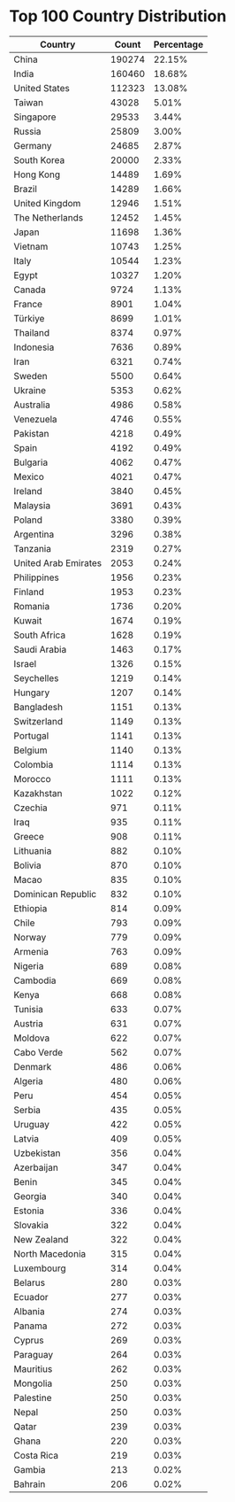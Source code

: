 # Top 100 Country Distribution
| Country | Count | Percentage |
|----|----|----|
| China | 190274 | 22.15% |
| India | 160460 | 18.68% |
| United States | 112323 | 13.08% |
| Taiwan | 43028 | 5.01% |
| Singapore | 29533 | 3.44% |
| Russia | 25809 | 3.00% |
| Germany | 24685 | 2.87% |
| South Korea | 20000 | 2.33% |
| Hong Kong | 14489 | 1.69% |
| Brazil | 14289 | 1.66% |
| United Kingdom | 12946 | 1.51% |
| The Netherlands | 12452 | 1.45% |
| Japan | 11698 | 1.36% |
| Vietnam | 10743 | 1.25% |
| Italy | 10544 | 1.23% |
| Egypt | 10327 | 1.20% |
| Canada | 9724 | 1.13% |
| France | 8901 | 1.04% |
| Türkiye | 8699 | 1.01% |
| Thailand | 8374 | 0.97% |
| Indonesia | 7636 | 0.89% |
| Iran | 6321 | 0.74% |
| Sweden | 5500 | 0.64% |
| Ukraine | 5353 | 0.62% |
| Australia | 4986 | 0.58% |
| Venezuela | 4746 | 0.55% |
| Pakistan | 4218 | 0.49% |
| Spain | 4192 | 0.49% |
| Bulgaria | 4062 | 0.47% |
| Mexico | 4021 | 0.47% |
| Ireland | 3840 | 0.45% |
| Malaysia | 3691 | 0.43% |
| Poland | 3380 | 0.39% |
| Argentina | 3296 | 0.38% |
| Tanzania | 2319 | 0.27% |
| United Arab Emirates | 2053 | 0.24% |
| Philippines | 1956 | 0.23% |
| Finland | 1953 | 0.23% |
| Romania | 1736 | 0.20% |
| Kuwait | 1674 | 0.19% |
| South Africa | 1628 | 0.19% |
| Saudi Arabia | 1463 | 0.17% |
| Israel | 1326 | 0.15% |
| Seychelles | 1219 | 0.14% |
| Hungary | 1207 | 0.14% |
| Bangladesh | 1151 | 0.13% |
| Switzerland | 1149 | 0.13% |
| Portugal | 1141 | 0.13% |
| Belgium | 1140 | 0.13% |
| Colombia | 1114 | 0.13% |
| Morocco | 1111 | 0.13% |
| Kazakhstan | 1022 | 0.12% |
| Czechia | 971 | 0.11% |
| Iraq | 935 | 0.11% |
| Greece | 908 | 0.11% |
| Lithuania | 882 | 0.10% |
| Bolivia | 870 | 0.10% |
| Macao | 835 | 0.10% |
| Dominican Republic | 832 | 0.10% |
| Ethiopia | 814 | 0.09% |
| Chile | 793 | 0.09% |
| Norway | 779 | 0.09% |
| Armenia | 763 | 0.09% |
| Nigeria | 689 | 0.08% |
| Cambodia | 669 | 0.08% |
| Kenya | 668 | 0.08% |
| Tunisia | 633 | 0.07% |
| Austria | 631 | 0.07% |
| Moldova | 622 | 0.07% |
| Cabo Verde | 562 | 0.07% |
| Denmark | 486 | 0.06% |
| Algeria | 480 | 0.06% |
| Peru | 454 | 0.05% |
| Serbia | 435 | 0.05% |
| Uruguay | 422 | 0.05% |
| Latvia | 409 | 0.05% |
| Uzbekistan | 356 | 0.04% |
| Azerbaijan | 347 | 0.04% |
| Benin | 345 | 0.04% |
| Georgia | 340 | 0.04% |
| Estonia | 336 | 0.04% |
| Slovakia | 322 | 0.04% |
| New Zealand | 322 | 0.04% |
| North Macedonia | 315 | 0.04% |
| Luxembourg | 314 | 0.04% |
| Belarus | 280 | 0.03% |
| Ecuador | 277 | 0.03% |
| Albania | 274 | 0.03% |
| Panama | 272 | 0.03% |
| Cyprus | 269 | 0.03% |
| Paraguay | 264 | 0.03% |
| Mauritius | 262 | 0.03% |
| Mongolia | 250 | 0.03% |
| Palestine | 250 | 0.03% |
| Nepal | 250 | 0.03% |
| Qatar | 239 | 0.03% |
| Ghana | 220 | 0.03% |
| Costa Rica | 219 | 0.03% |
| Gambia | 213 | 0.02% |
| Bahrain | 206 | 0.02% |
